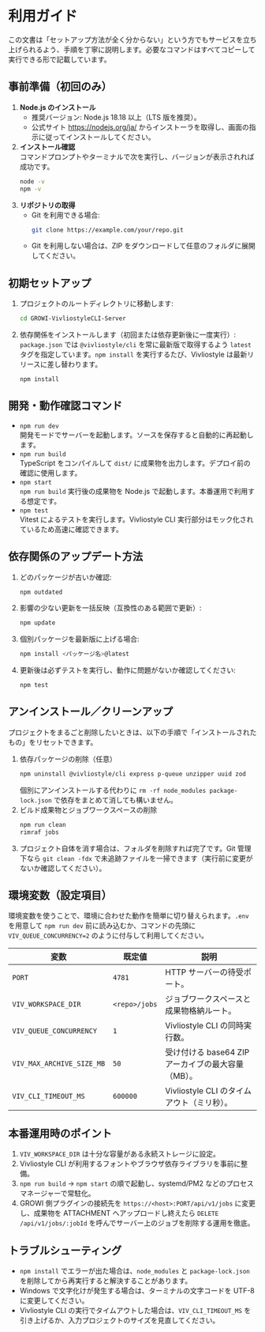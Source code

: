 # 利用ガイド

この文書は「セットアップ方法が全く分からない」という方でもサービスを立ち上げられるよう、手順を丁寧に説明します。必要なコマンドはすべてコピーして実行できる形で記載しています。

## 事前準備（初回のみ）
1. **Node.js のインストール**  
   - 推奨バージョン: Node.js 18.18 以上（LTS 版を推奨）。  
   - 公式サイト <https://nodejs.org/ja/> からインストーラを取得し、画面の指示に従ってインストールしてください。
2. **インストール確認**  
   コマンドプロンプトやターミナルで次を実行し、バージョンが表示されれば成功です。
   ```bash
   node -v
   npm -v
   ```
3. **リポジトリの取得**  
   - Git を利用できる場合:  
     ```bash
     git clone https://example.com/your/repo.git
     ```
   - Git を利用しない場合は、ZIP をダウンロードして任意のフォルダに展開してください。

## 初期セットアップ
1. プロジェクトのルートディレクトリに移動します:
   ```bash
   cd GROWI-VivliostyleCLI-Server
   ```
2. 依存関係をインストールします（初回または依存更新後に一度実行）:  
   `package.json` では `@vivliostyle/cli` を常に最新版で取得するよう `latest` タグを指定しています。`npm install` を実行するたび、Vivliostyle は最新リリースに差し替わります。
   ```bash
   npm install
   ```

## 開発・動作確認コマンド
- `npm run dev`  
  開発モードでサーバーを起動します。ソースを保存すると自動的に再起動します。
- `npm run build`  
  TypeScript をコンパイルして `dist/` に成果物を出力します。デプロイ前の確認に使用します。
- `npm start`  
  `npm run build` 実行後の成果物を Node.js で起動します。本番運用で利用する想定です。
- `npm test`  
  Vitest によるテストを実行します。Vivliostyle CLI 実行部分はモック化されているため高速に確認できます。

## 依存関係のアップデート方法
1. どのパッケージが古いか確認:
   ```bash
   npm outdated
   ```
2. 影響の少ない更新を一括反映（互換性のある範囲で更新）:
   ```bash
   npm update
   ```
3. 個別パッケージを最新版に上げる場合:
   ```bash
   npm install <パッケージ名>@latest
   ```
4. 更新後は必ずテストを実行し、動作に問題がないか確認してください:
   ```bash
   npm test
   ```

## アンインストール／クリーンアップ
プロジェクトをまるごと削除したいときは、以下の手順で「インストールされたもの」をリセットできます。

1. 依存パッケージの削除（任意）  
   ```bash
   npm uninstall @vivliostyle/cli express p-queue unzipper uuid zod
   ```
   個別にアンインストールする代わりに `rm -rf node_modules package-lock.json` で依存をまとめて消しても構いません。
2. ビルド成果物とジョブワークスペースの削除  
   ```bash
   npm run clean
   rimraf jobs
   ```
3. プロジェクト自体を消す場合は、フォルダを削除すれば完了です。Git 管理下なら `git clean -fdx` で未追跡ファイルを一掃できます（実行前に変更がないか確認してください）。

## 環境変数（設定項目）
環境変数を使うことで、環境に合わせた動作を簡単に切り替えられます。`.env` を用意して `npm run dev` 前に読み込むか、コマンドの先頭に `VIV_QUEUE_CONCURRENCY=2` のように付与して利用してください。

| 変数 | 既定値 | 説明 |
| --- | --- | --- |
| `PORT` | `4781` | HTTP サーバーの待受ポート。 |
| `VIV_WORKSPACE_DIR` | `<repo>/jobs` | ジョブワークスペースと成果物格納ルート。 |
| `VIV_QUEUE_CONCURRENCY` | `1` | Vivliostyle CLI の同時実行数。 |
| `VIV_MAX_ARCHIVE_SIZE_MB` | `50` | 受け付ける base64 ZIP アーカイブの最大容量（MB）。 |
| `VIV_CLI_TIMEOUT_MS` | `600000` | Vivliostyle CLI のタイムアウト（ミリ秒）。 |

## 本番運用時のポイント
1. `VIV_WORKSPACE_DIR` は十分な容量がある永続ストレージに設定。
2. Vivliostyle CLI が利用するフォントやブラウザ依存ライブラリを事前に整備。
3. `npm run build` → `npm start` の順で起動し、systemd/PM2 などのプロセスマネージャーで常駐化。
4. GROWI 側プラグインの接続先を `https://<host>:PORT/api/v1/jobs` に変更し、成果物を ATTACHMENT へアップロードし終えたら `DELETE /api/v1/jobs/:jobId` を呼んでサーバー上のジョブを削除する運用を徹底。

## トラブルシューティング
- `npm install` でエラーが出た場合は、`node_modules` と `package-lock.json` を削除してから再実行すると解決することがあります。
- Windows で文字化けが発生する場合は、ターミナルの文字コードを UTF-8 に変更してください。
- Vivliostyle CLI の実行でタイムアウトした場合は、`VIV_CLI_TIMEOUT_MS` を引き上げるか、入力プロジェクトのサイズを見直してください。
